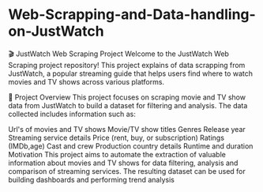 # Web-Scrapping-and-Data-handling-on-JustWatch
🎬 JustWatch Web Scraping Project
Welcome to the JustWatch Web Scraping project repository! This project explains of data scrapping from JustWatch, a popular streaming guide that helps users find where to watch movies and TV shows across various platforms.

🚀 Project Overview
This project focuses on scraping movie and TV show data from JustWatch to build a dataset for filtering and analysis. The data collected includes information such as:

Url's of movies and TV shows
Movie/TV show titles
Genres
Release year
Streaming service details
Price (rent, buy, or subscription)
Ratings (IMDb,age)
Cast and crew
Production country details
Runtime and duration
Motivation
This project aims to automate the extraction of valuable information about movies and TV shows for data filtering, analysis and comparison of streaming services. The resulting dataset can be used for building dashboards and
performing trend analysis
